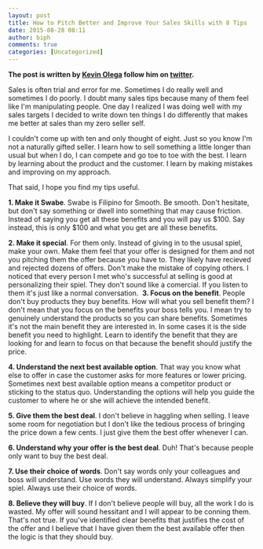 ```yaml
---
layout: post
title: How to Pitch Better and Improve Your Sales Skills with 8 Tips
date: 2015-08-28 08:11
author: biph
comments: true
categories: [Uncategorized]
---
```

<strong>The post is written by <a href="http://kevinolega.com">Kevin Olega</a> follow him on <a href="http://twitter.com/kevinolega">twitter</a>.</strong>

Sales is often trial and error for me. Sometimes I do really well and sometimes I do poorly. I doubt many sales tips because many of them feel like I'm manipulating people. One day I realized I was doing well with my sales targets I decided to write down ten things I do differently that makes me better at sales than my zero seller self.

I couldn't come up with ten and only thought of eight. Just so you know I'm not a naturally gifted seller. I learn how to sell something a little longer than usual but when I do, I can compete and go toe to toe with the best. I learn by learning about the product and the customer. I learn by making mistakes and improving on my approach.

That said, I hope you find my tips useful.

<b>1. Make it Swabe</b>. Swabe is Filipino for Smooth. Be smooth. Don't hesitate, but don't say something or dwell into something that may cause friction. Instead of saying you get all these benefits and you will pay us $100. Say instead, this is only $100 and what you get are all these benefits.

<b>2. Make it special</b>. For them only. Instead of giving in to the ususal spiel, make your own. Make them feel that your offer is designed for them and not you pitching them the offer because you have to. They likely have recieved and rejected dozens of offers. Don't make the mistake of copying others. I noticed that every person I met who's successful at selling is good at personalizing their spiel. They don't sound like a comercial. If you listen to them it's just like a normal conversation.&nbsp;
<b>3. Focus on the benefit</b>. People don't buy products they buy benefits. How will what you sell benefit them? I don't mean that you focus on the benefits your boss tells you. I mean try to genuinely understand the products so you can share benefits. Sometimes it's not the main benefit they are interested in. In some cases it is the side benefit you need to highlight. Learn to identify the benefit that they are looking for and learn to focus on that because the benefit should justify the price.

<b>4. Understand the next best available option</b>. That way you know what else to offer in case the customer asks for more features or lower pricing. Sometimes next best available option means a competitor product or sticking to the status quo. Understanding the options will help you guide the customer to where he or she will achieve the intended benefit.

<b>5. Give them the best deal</b>. I don't believe in haggling when selling. I leave some room for negotiation but I don't like the tedious process of bringing the price down a few cents. I just give them the best offer whenever I can.

<b>6. Understand why your offer is the best deal</b>. Duh! That's because people only want to buy the best deal.

<b>7. Use their choice of words</b>. Don't say words only your colleagues and boss will understand. Use words they will understand. Always simplify your spiel. Always use their choice of words. &nbsp;

<b>8. Believe they will buy</b>. If I don't believe people will buy, all the work I do is wasted. My offer will sound hessitant and I will appear to be conning them. That's not true. If you've identified clear benefits that justifies the cost of the offer and I believe that I have given them the best available offer then the logic is that they should buy.&nbsp;
